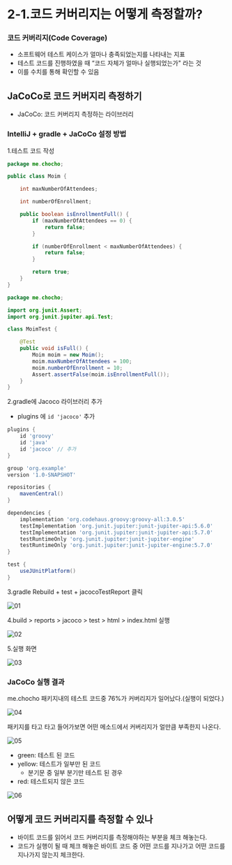 # 2-1.코드 커버리지는 어떻게 측정할까?

### 코드 커버리지(Code Coverage)

- 소프트웨어 테스트 케이스가 얼마나 충족되었는지를 나타내는 지표
- 테스트 코드를 진행하였을 때 “코드 자체가 얼마나 실행되었는가" 라는 것
- 이를 수치를 통해 확인할 수 있음

## JaCoCo로 코드 커버지리 측정하기

- JaCoCo: 코드 커버리지 측정하는 라이브러리

### IntelliJ + gradle + JaCoCo 설정 방법

1.테스트 코드 작성

```java
package me.chocho;

public class Moim {

    int maxNumberOfAttendees;

    int numberOfEnrollment;

    public boolean isEnrollmentFull() {
        if (maxNumberOfAttendees == 0) {
            return false;
        }

        if (numberOfEnrollment < maxNumberOfAttendees) {
            return false;
        }

        return true;
    }
}
```

```java
package me.chocho;

import org.junit.Assert;
import org.junit.jupiter.api.Test;

class MoimTest {

    @Test
    public void isFull() {
        Moim moim = new Moim();
        moim.maxNumberOfAttendees = 100;
        moim.numberOfEnrollment = 10;
        Assert.assertFalse(moim.isEnrollmentFull());
    }
}
```

2.gradle에 Jacoco 라이브러리 추가

- plugins 에 `id 'jacoco'`  추가

```groovy
plugins {
    id 'groovy'
    id 'java'
    id 'jacoco' // 추가
}

group 'org.example'
version '1.0-SNAPSHOT'

repositories {
    mavenCentral()
}

dependencies {
    implementation 'org.codehaus.groovy:groovy-all:3.0.5'
    testImplementation 'org.junit.jupiter:junit-jupiter-api:5.6.0'
    testImplementation 'org.junit.jupiter:junit-jupiter-api:5.7.0'
    testRuntimeOnly 'org.junit.jupiter:junit-jupiter-engine'
    testRuntimeOnly 'org.junit.jupiter:junit-jupiter-engine:5.7.0'
}

test {
    useJUnitPlatform()
}
```

3.gradle Rebuild + test + jacocoTestReport 클릭

![01](https://user-images.githubusercontent.com/52793122/154376088-f17ad1b7-a1b8-4362-9c30-eced8608c0a9.png)


4.build > reports > jacoco > test > html > index.html 실행

![02](https://user-images.githubusercontent.com/52793122/154376099-918b7322-d7c9-49dc-85d6-f303477fcb8a.png)


5.실행 화면

![03](https://user-images.githubusercontent.com/52793122/154376102-aeec608e-511e-471f-86ad-2f08e4506f0b.png)

### JaCoCo 실행 결과

me.chocho 패키지내의 테스트 코드중 76%가 커버리지가 일어났다.(실행이 되었다.)

![04](https://user-images.githubusercontent.com/52793122/154376105-b21fd260-99e9-4eb5-892b-9e3f32ed9644.png)

패키지를 타고 타고 들어가보면 어떤 메소드에서 커버리지가 얼만큼 부족한지 나온다.

![05](https://user-images.githubusercontent.com/52793122/154376108-a876b503-0d2c-476a-aa45-4735b3a3e6c0.png)

- green: 테스트 된 코드
- yellow: 테스트가 일부만 된 코드
    - 분기문 중 일부 분기만 테스트 된 경우
- red: 테스트되지 않은 코드

![06](https://user-images.githubusercontent.com/52793122/154376110-52e08265-b1f7-4f0e-83c8-75bd711f4990.png)

## 어떻게 코드 커버리지를 측정할 수 있나

- 바이트 코드를 읽어서 코드 커버리지를 측정해야하는 부분을 체크 해놓는다.
- 코드가 실행이 될 때 체크 해놓은 바이트 코드 중 어떤 코드를 지나가고 어떤 코드를 지나가지 않는지 체크한다.